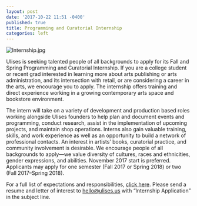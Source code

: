 ```yaml
---
layout: post
date: '2017-10-22 11:51 -0400'
published: true
title: Programming and Curatorial Internship
categories: left
---
```

![Internship.jpg]({{site.baseurl}}/assets/img/Internship.jpg)

Ulises is seeking talented people of all backgrounds to apply for its Fall and Spring Programming and Curatorial Internship. If you are a college student or recent grad interested in learning more about arts publishing or arts administration, and its intersection with retail, or are considering a career in the arts, we encourage you to apply. The internship offers training and direct experience working in a growing contemporary arts space and bookstore environment. 

The intern will take on a variety of development and production based roles working alongside Ulises founders to help plan and document events and programming, conduct research, assist in the implementation of upcoming projects, and maintain shop operations. Interns also gain valuable training, skills, and work experience as well as an opportunity to build a network of professional contacts. An interest in artists’ books, curatorial practice, and community involvement is desirable. We encourage people of all backgrounds to apply—we value diversity of cultures, races and ethnicities, gender expressions, and abilities. November 2017 start is preferred. Applicants may apply for one semester (Fall 2017 or Spring 2018) or two (Fall 2017–Spring 2018). 

For a full list of expectations and responsibilities, [click here](https://drive.google.com/open?id=0By5QSqc6j12OeFdFYkFiM2NOTzg). 
Please send a resume and letter of interest to hello@ulises.us with “Internship Application” in the subject line.
